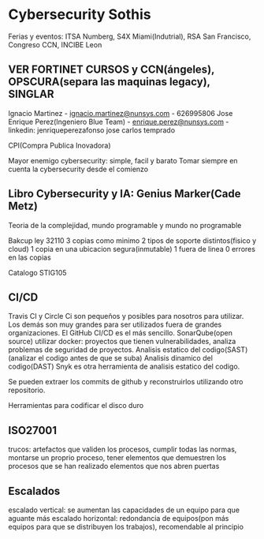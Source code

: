 # Cybersecurity Sothis
Ferias y eventos: ITSA Numberg, S4X Miami(Indutrial), RSA San Francisco, Congreso CCN, INCIBE Leon

## VER FORTINET CURSOS y CCN(ángeles), OPSCURA(separa las maquinas legacy), SINGLAR

Ignacio Martinez - ignacio.martinez@nunsys.com - 626995806
Jose Enrique Perez(Ingeniero Blue Team) - enrique.perez@nunsys.com - linkedin: jenriqueperezafonso
jose carlos temprado


CPI(Compra Publica Inovadora)

Mayor enemigo cybersecurity: simple, facil y barato
Tomar siempre en cuenta la cybersecurity desde el comienzo

## Libro Cybersecurity y IA: Genius Marker(Cade Metz)

Teoria de la complejidad, mundo programable y mundo no programable

Bakcup ley 32110
    3 copias como minimo
    2 tipos de soporte distintos(fisico y cloud)
    1 copia en una ubicacion segura(inmutable)
    1 fuera de linea
    0 errores en las copias

Catalogo STIG105

## CI/CD
Travis CI y Circle Ci son pequeños y posibles para nosotros para utilizar. Los demás son muy grandes para ser utilizados fuera de grandes organizaciones.
El GitHub CI/CD es el más sencillo.
SonarQube(open source) utilizar docker: proyectos que tienen vulnerabilidades, analiza problemas de seguridad de proyectos. 
Analisis estatico del codigo(SAST)(analizar el codigo antes de que se suba)
Analisis dinamico del codigo(DAST)
Snyk es otra herramienta de analisis estatico del codigo.


Se pueden extraer los commits de github y reconstruirlos utilizando otro repositorio.


Herramientas para codificar el disco duro


## ISO27001
trucos: artefactos que validen los procesos, cumplir todas las normas, montarse un proprio proceso, tener elementos que demuestren los procesos que se han realizado
elementos que nos abren puertas

## Escalados
escalado vertical: se aumentan las capacidades de un equipo para que aguante más
escalado horizontal: redondancia de equipos(pon más equipos para que se distribuyen los trabajos), recomendable al principio


